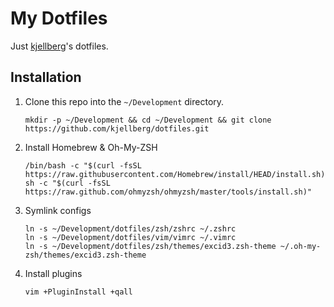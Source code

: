 # My Dotfiles

Just [kjellberg](https://github.com/kjellberg)'s dotfiles.

## Installation

1. Clone this repo into the ```~/Development``` directory.

    ```
    mkdir -p ~/Development && cd ~/Development && git clone https://github.com/kjellberg/dotfiles.git
    ```

2. Install Homebrew & Oh-My-ZSH

    ```
    /bin/bash -c "$(curl -fsSL https://raw.githubusercontent.com/Homebrew/install/HEAD/install.sh)"
    sh -c "$(curl -fsSL https://raw.github.com/ohmyzsh/ohmyzsh/master/tools/install.sh)"
    ```

3. Symlink configs

    ```
    ln -s ~/Development/dotfiles/zsh/zshrc ~/.zshrc
    ln -s ~/Development/dotfiles/vim/vimrc ~/.vimrc
    ln -s ~/Development/dotfiles/zsh/themes/excid3.zsh-theme ~/.oh-my-zsh/themes/excid3.zsh-theme
    ```

4. Install plugins

    ```
    vim +PluginInstall +qall
    ```
